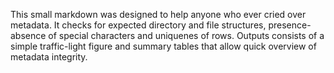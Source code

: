 This small markdown was designed to help anyone who ever cried over metadata. It checks for expected directory and file structures, presence-absence of special characters and uniquenes of rows. 
Outputs consists of a simple traffic-light figure and summary tables that allow quick overview of metadata integrity.
